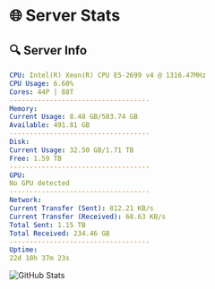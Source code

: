 # 🌐 Server Stats
## 🔍 Server Info
```yaml
CPU: Intel(R) Xeon(R) CPU E5-2699 v4 @ 1316.47MHz
CPU Usage: 6.60%
Cores: 44P | 88T
-----------------------------------
Memory:
Current Usage: 8.48 GB/503.74 GB
Available: 491.81 GB
-----------------------------------
Disk:
Current Usage: 32.50 GB/1.71 TB
Free: 1.59 TB
-----------------------------------
GPU:
No GPU detected
-----------------------------------
Network:
Current Transfer (Sent): 812.21 KB/s
Current Transfer (Received): 68.63 KB/s
Total Sent: 1.15 TB
Total Received: 234.46 GB
-----------------------------------
Uptime:
22d 10h 37m 23s
```
![GitHub Stats](https://img.shields.io/badge/Updated-2025-05-12_03:46:11-blue)